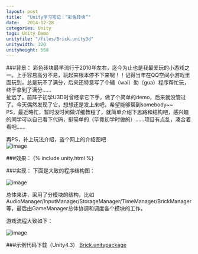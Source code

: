 ```yaml
---
layout: post
title:  "Unity学习笔记：“彩色砖块”"
date:   2014-12-28
categories: Unity
tags: Unity Demo
unityfile: "/files/Brick.unity3d"
unitywidth: 320
unityheight: 568
---
```


###背景：
彩色砖块最早流行于2010年左右，迄今为止也是我最爱玩的小游戏之一。上手容易高分不易，玩起来根本停不下来啊！！记得当年在QQ空间小游戏里面玩到，总是玩不了满分，后来还特意写了个辅（wai）助（gua）程序帮忙玩，终于拿到了满分……<br>
扯远了。前阵子初学U3D时曾经拿它下手，做了个简单的demo，后来就没管过了。今天偶然发现了它，想想还是发上来吧，希望能够帮到somebody~~<br>
PS，最近略忙，暂时没时间做详细教程了，就简单介绍下思路和结构吧，感兴趣的同学可以自己看下代码，挺简单的（毕竟初学时做的）……项目有点乱，凑合着看吧……<br>

<!-- more -->

再PS，补上玩法介绍，盗个网上的介绍图吧<br>
![image](https://raw.githubusercontent.com/rugbbyli/rugbbyli.github.io/master/imgs/brick_tip.PNG)

###效果：
{% include unity.html %}

###实现：
下面是大致的程序结构图：<br>

![image](https://raw.githubusercontent.com/rugbbyli/rugbbyli.github.io/master/imgs/brick_cm.PNG)

总体来讲，采用了分模块的结构，比如AudioManager/InputManager/StorageManager/TimeManager/BrickManager等，最后由GameManager总体协调和调度各个模块的工作。<br>

游戏流程大致如下：<br>

![image](https://raw.githubusercontent.com/rugbbyli/rugbbyli.github.io/master/imgs/brick_gm.PNG)



###示例代码下载（Unity4.3）
[Brick.unitypackage](https://raw.githubusercontent.com/rugbbyli/rugbbyli.github.io/master/files/Brick.unitypackage "Brick.unitypackage")